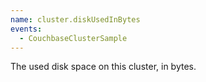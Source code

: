 ```yaml
---
name: cluster.diskUsedInBytes
events:
  - CouchbaseClusterSample
---
```


The used disk space on this cluster, in bytes.